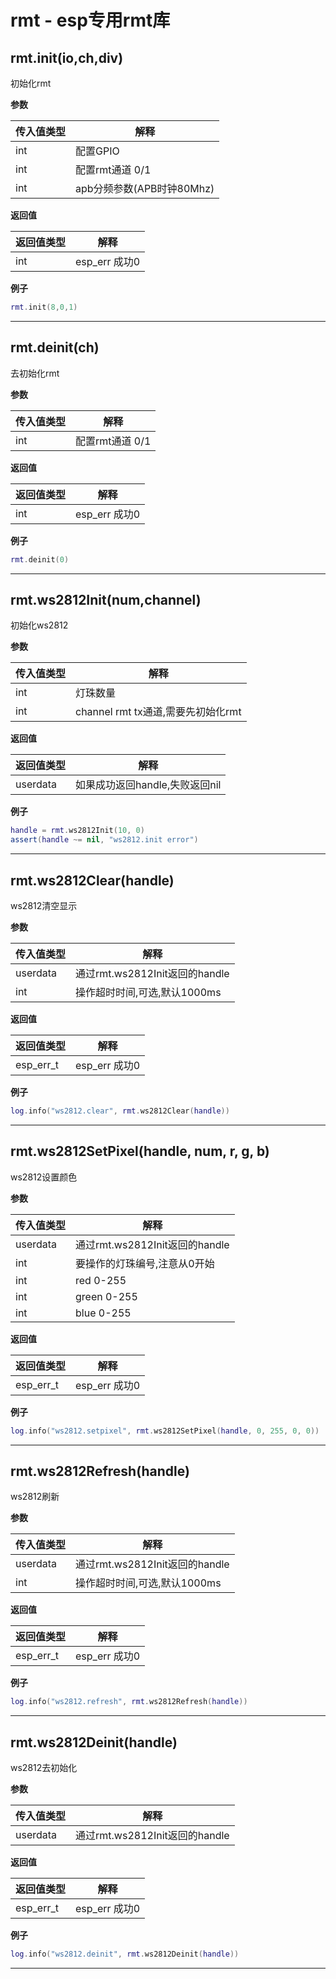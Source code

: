 # rmt - esp专用rmt库

## rmt.init(io,ch,div)

初始化rmt

**参数**

|传入值类型|解释|
|-|-|
|int|配置GPIO|
|int|配置rmt通道 0/1|
|int|apb分频参数(APB时钟80Mhz)|

**返回值**

|返回值类型|解释|
|-|-|
|int|esp_err 成功0|

**例子**

```lua
rmt.init(8,0,1)

```

---

## rmt.deinit(ch)

去初始化rmt

**参数**

|传入值类型|解释|
|-|-|
|int|配置rmt通道 0/1|

**返回值**

|返回值类型|解释|
|-|-|
|int|esp_err 成功0|

**例子**

```lua
rmt.deinit(0)

```

---

## rmt.ws2812Init(num,channel)

初始化ws2812

**参数**

| 传入值类型 | 解释                               |
| ---------- | ---------------------------------- |
| int        | 灯珠数量                           |
| int        | channel rmt tx通道,需要先初始化rmt |

**返回值**

| 返回值类型 | 解释                           |
| ---------- | ------------------------------ |
| userdata   | 如果成功返回handle,失败返回nil |

**例子**

```lua
handle = rmt.ws2812Init(10, 0)
assert(handle ~= nil, "ws2812.init error")
```

---

## rmt.ws2812Clear(handle)

ws2812清空显示

**参数**

| 传入值类型 | 解释                           |
| ---------- | ------------------------------ |
| userdata   | 通过rmt.ws2812Init返回的handle |
| int        | 操作超时时间,可选,默认1000ms   |

**返回值**

| 返回值类型 | 解释          |
| ---------- | ------------- |
| esp_err_t  | esp_err 成功0 |

**例子**

```lua
log.info("ws2812.clear", rmt.ws2812Clear(handle))
```

---

## rmt.ws2812SetPixel(handle, num, r, g, b)

ws2812设置颜色

**参数**

| 传入值类型 | 解释                           |
| ---------- | ------------------------------ |
| userdata   | 通过rmt.ws2812Init返回的handle |
| int        | 要操作的灯珠编号,注意从0开始   |
| int        | red 0-255                      |
| int        | green 0-255                    |
| int        | blue 0-255                     |

**返回值**

| 返回值类型 | 解释          |
| ---------- | ------------- |
| esp_err_t  | esp_err 成功0 |

**例子**

```lua
log.info("ws2812.setpixel", rmt.ws2812SetPixel(handle, 0, 255, 0, 0))
```

---

## rmt.ws2812Refresh(handle)

ws2812刷新

**参数**

| 传入值类型 | 解释                           |
| ---------- | ------------------------------ |
| userdata   | 通过rmt.ws2812Init返回的handle |
| int        | 操作超时时间,可选,默认1000ms   |

**返回值**

| 返回值类型 | 解释          |
| ---------- | ------------- |
| esp_err_t  | esp_err 成功0 |

**例子**

```lua
log.info("ws2812.refresh", rmt.ws2812Refresh(handle))
```

---

## rmt.ws2812Deinit(handle)

ws2812去初始化

**参数**

| 传入值类型 | 解释                           |
| ---------- | ------------------------------ |
| userdata   | 通过rmt.ws2812Init返回的handle |

**返回值**

| 返回值类型 | 解释          |
| ---------- | ------------- |
| esp_err_t  | esp_err 成功0 |

**例子**

```lua
log.info("ws2812.deinit", rmt.ws2812Deinit(handle))
```

---
